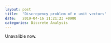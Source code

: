 ```yaml
---
layout: post
title:  "Discrepency problem of n unit vectors"
date:   2019-04-16 11:21:23 +0900
categories: Discrete Analysis
---
```

Unavalible now.
